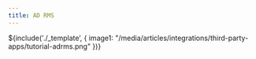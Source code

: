 ```yaml
---
title: AD RMS
---
```

${include('./_template’, { 
  image1: "/media/articles/integrations/third-party-apps/tutorial-adrms.png"
})}